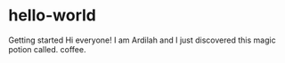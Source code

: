# hello-world
Getting started
Hi everyone!
I am Ardilah and I just discovered this magic potion called. coffee.
